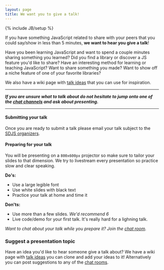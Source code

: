 ```yaml
---
layout: page
title: We want you to give a talk!
---
```

{% include JB/setup %}

If you have something JavaScript related to share with your peers that you could say/show in less than 5 minutes, **we want to hear you give a talk**!

Have you been learning JavaScript and want to spend a couple minutes sharing something you learned? Did you find a library or discover a JS feature you'd like to share? Have an interesting method for learning or teaching JavaScript? Want to share something you made? Want to show off a niche feature of one of your favorite libraries?

We also have a wiki page with [talk ideas][1] that you can use for inspiration.

---

__*If you are unsure what to talk about do not hesitate to jump onto one of the [chat channels][2] and ask about presenting.*__

---

#### Submitting your talk

Once you are ready to submit a talk please email your talk subject to the [SDJS organizers](mailto:sandiegojs-organizers@googlegroups.com).

#### Preparing for your talk

You will be presenting on a `800x600px` projector so make sure to tailor your slides to that dimension. We try to livestream every presentation so practice slow and clear speaking.

__Do's:__

- Use a large legible font
- Use white slides with black text
- Practice your talk at home and time it

__Don'ts:__

- Use more than a few slides. *We'd recommend 6*
- Live code/demo for your first talk. It's really hard for a lighning talk.

_Want to chat about your talk while you prepare it?  Join the [chat room][2]._


### Suggest a presentation topic

Have an idea you'd like to hear someone give a talk about?  We have a wiki page with [talk ideas][1] you can clone and add your ideas to it! Alternatively you can post suggestions to any of the [chat rooms][2].

[1]: https://github.com/sandiegojs/sandiegojs.github.com/wiki/Talk-Ideas
[2]: /chat-room.html
